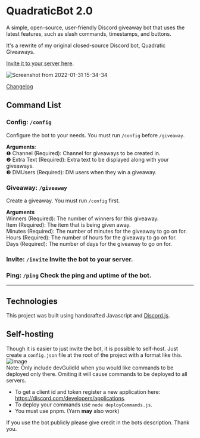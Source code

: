 # QuadraticBot 2.0

A simple, open-source, user-friendly Discord giveaway bot that uses the latest features, such as slash commands, timestamps, and buttons.

It's a rewrite of my original closed-source Discord bot, Quadratic Giveaways.

[Invite it to your server here](https://discord.com/api/oauth2/authorize?client_id=930172444910702653&permissions=150528&scope=applications.commands%20bot).

![Screenshot from 2022-01-31 15-34-34](https://user-images.githubusercontent.com/71790868/151868878-75f6584d-24d5-4af8-8b2b-8a1e00e646d6.png)

[Changelog](https://github.com/Henry-Hiles/QuadraticBot2.0/blob/main/CHANGELOG.md)

## Command List

### Config: `/config`
Configure the bot to your needs. You must run `/config` before `/giveaway`.  

**Arguments**:  
❶ Channel (Required): Channel for giveaways to be created in.  
❷ Extra Text (Required): Extra text to be displayed along with your giveaways.  
❸ DMUsers (Required): DM users when they win a giveaway.


### Giveaway: `/giveaway`
Create a giveaway. You must run `/config` first.

**Arguments**  
Winners (Required): The number of winners for this giveaway.  
Item (Required): The item that is being given away.  
Minutes (Required): The number of minutes for the giveaway to go on for.  
Hours (Required): The number of hours for the giveaway to go on for.  
Days (Required): The number of days for the giveaway to go on for.

### Invite: `/invite` Invite the bot to your server.

### Ping: `/ping` Check the ping and uptime of the bot.
---
## Technologies

This project was built using handcrafted Javascript and [Discord.js](https://discord.js.org/#/docs/discord.js/stable/general/welcome).

## Self-hosting

Though it is easier to just invite the bot, it is possible to self-host. Just create a `config.json` file at the root of the project with a format like this.   
![image](https://user-images.githubusercontent.com/71790868/155026869-8974c09f-a9dd-4d64-9659-c920646fb608.png)  
Note: Only include devGuildId when you would like commands to be deployed only there. Omiting it will cause commands to be deployed to all servers.

* To get a client id and token register a new application here: <https://discord.com/developers/applications>.
* To deploy your commands use `node deployCommands.js`.
* You must use pnpm. (Yarn __may__ also work)

If you use the bot publicly please give credit in the bots description. Thank you.
